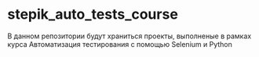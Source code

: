 # stepik_auto_tests_course
 В данном репозитории будут храниться проекты, выполненые в рамках курса Автоматизация тестирования с помощью Selenium и Python
 